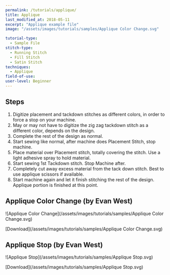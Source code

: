 ```yaml
---
permalink: /tutorials/applique/
title: Applique
last_modified_at: 2018-05-11
excerpt: "Applique example file"
image: "/assets/images/tutorials/samples/Applique Color Change.svg"

tutorial-type:
  - Sample File
stitch-type: 
  - Running Stitch
  - Fill Stitch
  - Satin Stitch
techniques:
  - Applique
field-of-use:
user-level: Beginner
---
```

## Steps

1. Digitize placement and tackdown stitches as different colors, in order to force a stop on your machine.
2. May or may not have to digitize the zig zag tackdown stitch as a different color, depends on the design.
3. Complete the rest of the design as normal.
4. Start sewing like normal, after machine does Placement Stitch, stop machine.
5. Place material over Placement stitch, totally covering the stitch.  Use a light adhesive spray to hold material.
6. Start sewing 1st Tackdown stitch.  Stop Machine after.
7. Completely cut away excess material from the tack down stitch.  Best to use applique scissors if available.
8. Start machine again and let it finish stitching the rest of the design.  Applique portion is finished at this point.

## Applique Color Change (by Evan West)

![Applique Color Change](/assets/images/tutorials/samples/Applique Color Change.svg)

[Download](/assets/images/tutorials/samples/Applique Color Change.svg)

## Applique Stop (by Evan West)

![Applique Stop](/assets/images/tutorials/samples/Applique Stop.svg)

[Download](/assets/images/tutorials/samples/Applique Stop.svg)
